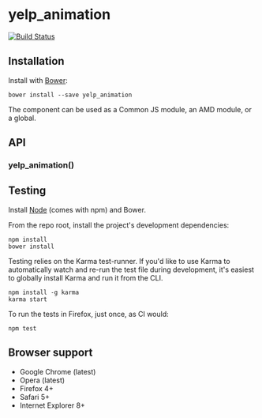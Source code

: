 # yelp_animation

[![Build Status](https://secure.travis-ci.org/user/yelp_animation.png?branch=master)](http://travis-ci.org/user/yelp_animation)


## Installation

Install with [Bower](http://bower.io):

```
bower install --save yelp_animation
```

The component can be used as a Common JS module, an AMD module, or a global.


## API

### yelp_animation()


## Testing

Install [Node](http://nodejs.org) (comes with npm) and Bower.

From the repo root, install the project's development dependencies:

```
npm install
bower install
```

Testing relies on the Karma test-runner. If you'd like to use Karma to
automatically watch and re-run the test file during development, it's easiest
to globally install Karma and run it from the CLI.

```
npm install -g karma
karma start
```

To run the tests in Firefox, just once, as CI would:

```
npm test
```


## Browser support

* Google Chrome (latest)
* Opera (latest)
* Firefox 4+
* Safari 5+
* Internet Explorer 8+
